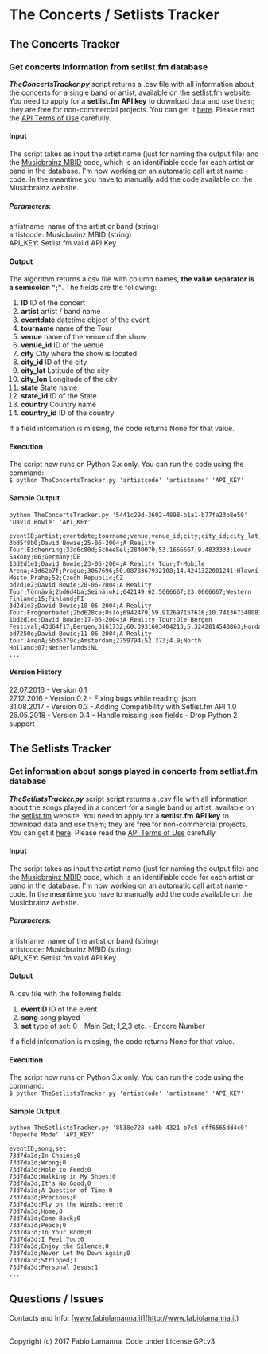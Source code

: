 # The Concerts / Setlists Tracker

## The Concerts Tracker

### Get concerts information from setlist.fm database

***TheConcertsTracker.py*** script returns a .csv file with all information about the concerts for a single band or artist, available on the [setlist.fm](http://www.setlist.fm/) website. You need to apply for a **setlist.fm API key** to download data and use them; they are free for non-commercial projects. You can get it [here](https://api.setlist.fm/docs/1.0/index.html). Please read the [API Terms of Use](http://www.setlist.fm/help/terms) carefully.

#### Input

The script takes as input the artist name (just for naming the output file) and the [Musicbrainz MBID](https://musicbrainz.org/doc/MusicBrainz_Database) code, which is an identifiable code for each artist or band in the database. I'm now working on an automatic call artist name - code. In the meantime you have to manually add the code available on the Musicbrainz website.

##### Parameters:
artistname: name of the artist or band (string)  
artistcode: Musicbrainz MBID (string)  
API_KEY: Setlist.fm valid API Key
 
#### Output

The algorithm returns a csv file with column names, **the value separator is a semicolon ";"**. The fields are the following:

1. **ID** ID of the concert
2. **artist** artist / band name
3. **eventdate** datetime object of the event
4. **tourname** name of the Tour
5. **venue** name of the venue of the show
6. **venue_id** ID of the venue
7. **city** City where the show is located
8. **city_id** ID of the city
9. **city_lat** Latitude of the city
10. **city_lon** Longitude of the city
11. **state** State name
12. **state_id** ID of the State
13. **country** Country name
14. **country_id** ID of the country

If a field information is missing, the code returns None for that value.

#### Execution

The script now runs on Python 3.x only. You can run the code using the command:  
```$ python TheConcertsTracker.py 'artistcode' 'artistname' 'API_KEY'```

#### Sample Output
```python TheConcertsTracker.py '5441c29d-3602-4898-b1a1-b77fa23b8e50' 'David Bowie' 'API_KEY'```

```
eventID;artist;eventdate;tourname;venue;venue_id;city;city_id;city_lat;city_lon;state;state_id;country;country_id
3bd5f8b0;David Bowie;25-06-2004;A Reality Tour;Eichenring;33d6c80d;Scheeßel;2840070;53.1666667;9.4833333;Lower Saxony;06;Germany;DE
13d2d1e1;David Bowie;23-06-2004;A Reality Tour;T-Mobile Arena;43d62b7f;Prague;3067696;50.0878367932108;14.4241322001241;Hlavní Mesto Praha;52;Czech Republic;CZ
bd2d1e2;David Bowie;20-06-2004;A Reality Tour;Törnävä;2bd6d4ba;Seinäjoki;642149;62.5666667;23.0666667;Western Finland;15;Finland;FI
3d2d1e3;David Bowie;18-06-2004;A Reality Tour;Frognerbadet;2bd628ce;Oslo;6942479;59.912697157616;10.7413673400879;Oslo;12;Norway;NO
1bd2d1ec;David Bowie;17-06-2004;A Reality Tour;Ole Bergen Festival;43d64f17;Bergen;3161732;60.3931603404213;5.3242814540863;Hordaland;07;Norway;NO
bd7250e;David Bowie;11-06-2004;A Reality tour;ArenA;5bd6379c;Amsterdam;2759794;52.373;4.9;North Holland;07;Netherlands;NL
...
```

#### Version History
22.07.2016 - Version 0.1  
27.12.2016 - Version 0.2 - Fixing bugs while reading .json  
31.08.2017 - Version 0.3 - Adding Compatibility with Setlist.fm API 1.0  
26.05.2018 - Version 0.4 - Handle missing json fields - Drop Python 2 support

## The Setlists Tracker

### Get information about songs played in concerts from setlist.fm database

***TheSetlistsTracker.py*** script script returns a .csv file with all information about the songs played in a concert for a single band or artist, available on the [setlist.fm](http://www.setlist.fm/) website. You need to apply for a **setlist.fm API key** to download data and use them; they are free for non-commercial projects. You can get it [here](https://api.setlist.fm/docs/1.0/index.html). Please read the [API Terms of Use](http://www.setlist.fm/help/terms) carefully.

#### Input

The script takes as input the artist name (just for naming the output file) and the [Musicbrainz MBID](https://musicbrainz.org/doc/MusicBrainz_Database) code, which is an identifiable code for each artist or band in the database. I'm now working on an automatic call artist name - code. In the meantime you have to manually add the code available on the Musicbrainz website.

##### Parameters:
artistname: name of the artist or band (string)  
artistcode: Musicbrainz MBID (string)  
API_KEY: Setlist.fm valid API Key

#### Output
A .csv file with the following fields:

1. **eventID** ID of the event
2. **song** song played
3. **set** type of set: 0 - Main Set; 1,2,3 etc. - Encore Number

If a field information is missing, the code returns None for that value.

#### Execution

The script now runs on Python 3.x only. You can run the code using the command:  
```$ python TheSetlistsTracker.py 'artistcode' 'artistname' 'API_KEY'```

#### Sample Output
```python TheSetlistsTracker.py '8538e728-ca0b-4321-b7e5-cff6565dd4c0' 'Depeche Mode' 'API_KEY'```

```
eventID;song;set
73d7da3d;In Chains;0
73d7da3d;Wrong;0
73d7da3d;Hole to Feed;0
73d7da3d;Walking in My Shoes;0
73d7da3d;It's No Good;0
73d7da3d;A Question of Time;0
73d7da3d;Precious;0
73d7da3d;Fly on the Windscreen;0
73d7da3d;Home;0
73d7da3d;Come Back;0
73d7da3d;Peace;0
73d7da3d;In Your Room;0
73d7da3d;I Feel You;0
73d7da3d;Enjoy the Silence;0
73d7da3d;Never Let Me Down Again;0
73d7da3d;Stripped;1
73d7da3d;Personal Jesus;1
...
```

## Questions / Issues
Contacts and Info: [www.fabiolamanna.it](http://www.fabiolamanna.it)

##
Copyright (c) 2017 Fabio Lamanna. Code under License GPLv3.


